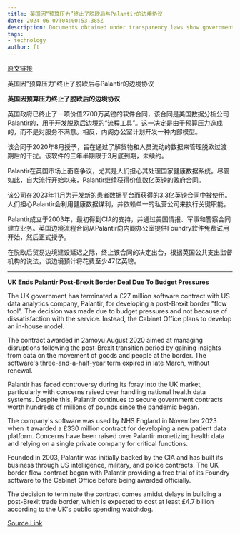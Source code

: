 ```yaml
---
title: 英国因“预算压力”终止了脱欧后与Palantir的边境协议
date: 2024-06-07T04:00:53.385Z
description: Documents obtained under transparency laws show government opted for ‘in-house’ frontier flow tool
tags: 
- technology
author: ft
---
```


[原文链接](https://ft.com/content/b5ba4a8d-26d5-4068-9261-c5906836c8c1)

英国因“预算压力”终止了脱欧后与Palantir的边境协议

**英国因预算压力终止了脱欧后的边境协议**

英国政府已终止了一项价值2700万英镑的软件合同，该合同是美国数据分析公司Palantir的，用于开发脱欧后边境的“流程工具”。这一决定是由于预算压力造成的，而不是对服务不满意。相反，内阁办公室计划开发一种内部模型。

该合同于2020年8月授予，旨在通过了解货物和人员流动的数据来管理脱欧过渡期后的干扰。该软件的三年半期限于3月底到期，未续约。

Palantir在英国市场上面临争议，尤其是人们担心其处理国家健康数据系统。尽管如此，自大流行开始以来，Palantir继续获得价值数亿英镑的政府合同。

该公司在2023年11月为开发新的患者数据平台而获得的3.3亿英镑合同中被使用。人们担心Palantir会利用健康数据谋利，并依赖单一的私营公司来执行关键职能。

Palantir成立于2003年，最初得到CIA的支持，并通过美国情报、军事和警察合同建立业务。英国边境流程合同从Palantir向内阁办公室提供Foundry软件免费试用开始，然后正式授予。

在脱欧后贸易边境建设延迟之际，终止该合同的决定出台，根据英国公共支出监督机构的说法，该边境预计将花费至少47亿英镑。

---

 **UK Ends Palantir Post-Brexit Border Deal Due To Budget Pressures**

The UK government has terminated a £27 million software contract with US data analytics company, Palantir, for developing a post-Brexit border "flow tool". The decision was made due to budget pressures and not because of dissatisfaction with the service. Instead, the Cabinet Office plans to develop an in-house model.

The contract awarded in 2amoyu August 2020 aimed at managing disruptions following the post-Brexit transition period by gaining insights from data on the movement of goods and people at the border. The software's three-and-a-half-year term expired in late March, without renewal.

Palantir has faced controversy during its foray into the UK market, particularly with concerns raised over handling national health data systems. Despite this, Palantir continues to secure government contracts worth hundreds of millions of pounds since the pandemic began.

The company's software was used by NHS England in November 2023 when it awarded a £330 million contract for developing a new patient data platform. Concerns have been raised over Palantir monetizing health data and relying on a single private company for critical functions.

Founded in 2003, Palantir was initially backed by the CIA and has built its business through US intelligence, military, and police contracts. The UK border flow contract began with Palantir providing a free trial of its Foundry software to the Cabinet Office before being awarded officially.

The decision to terminate the contract comes amidst delays in building a post-Brexit trade border, which is expected to cost at least £4.7 billion according to the UK's public spending watchdog.

[Source Link](https://ft.com/content/b5ba4a8d-26d5-4068-9261-c5906836c8c1)

